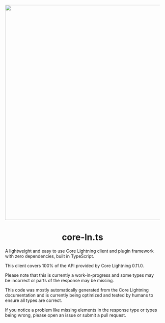 <p align="center">
  <img width="700" src="https://github.com/runcitadel/core-ln.ts/raw/54ce0bec493cfb1ff51f153c89b58a9c0c110df0/logo.png">
  <h1 align="center">core-ln.ts</h1>
</p>

A lightweight and easy to use Core Lightning client and plugin framework with zero dependencies, built in TypeScript.

This client covers 100% of the API provided by Core Lightning 0.11.0.

Please note that this is currently a work-in-progress and some types may be incorrect or parts of the response may be missing.

This code was mostly automatically generated from the Core Lightning documentation and is currently being optimized and tested by humans to ensure all types are correct.

If you notice a problem like missing elements in the response type or types being wrong, please open an issue or submit a pull request.

